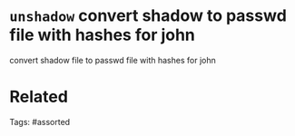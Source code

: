 # `unshadow` convert shadow to passwd file with hashes for john
convert shadow file to passwd file with hashes for john

# Related

Tags:
    #assorted
